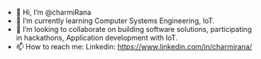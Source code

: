 - 👋 Hi, I’m @charmiRana
- 🌱 I’m currently learning Computer Systems Engineering, IoT. 
- 💞️ I’m looking to collaborate on building software solutions, participating in hackathons, Application development with IoT.
- 📫 How to reach me: 
Linkedin: https://www.linkedin.com/in/charmirana/

<!---
charmiRana/charmiRana is a ✨ special ✨ repository because its `README.md` (this file) appears on your GitHub profile.
You can click the Preview link to take a look at your changes.
--->
